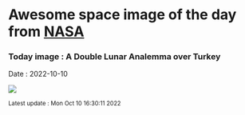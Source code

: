 
# Awesome space image of the day from [NASA](https://api.nasa.gov/)

### Today image : A Double Lunar Analemma over Turkey
Date : 2022-10-10

![](https://apod.nasa.gov/apod/image/2210/LunarAnalemma_Turksoy_1080.jpg)

<small>Latest update : Mon Oct 10 16:30:11 2022</small>
        